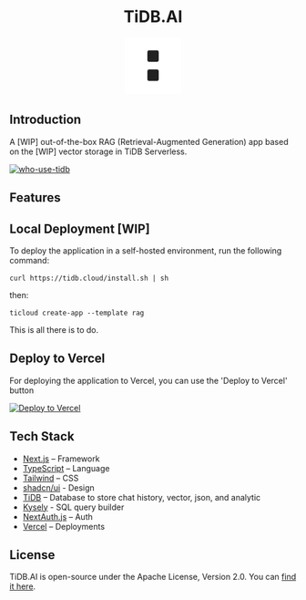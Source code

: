 
<div align="center">
<h1>TiDB.AI</h1>
  <a href='https://tidb.cloud/?utm_source=github&utm_medium=tidb.ai'>
    <img src="/www/public/icon-light.svg" alt="TiDB.AI" height=100></img>
  </a>
</div>

## Introduction
A [WIP] out-of-the-box RAG (Retrieval-Augmented Generation) app based on the [WIP] vector storage in TiDB Serverless.

[![who-use-tidb](https://github.com/pingcap/tidb.ai/assets/1237528/0784e26e-8392-4bbe-bda1-6a680b12a805)](url)


## Features

## Local Deployment [WIP]
To deploy the application in a self-hosted environment, run the following command:

```shell
curl https://tidb.cloud/install.sh | sh
```
then:
```shell
ticloud create-app --template rag
```

This is all there is to do.

## Deploy to Vercel
For deploying the application to Vercel, you can use the 'Deploy to Vercel' button

[![Deploy to Vercel](https://vercel.com/button)](https://vercel.com/import/project?template=YOUR_GITHUB_REPOSITORY_URL)


## Tech Stack
- [Next.js](https://nextjs.org/) – Framework
- [TypeScript](https://www.typescriptlang.org/) – Language
- [Tailwind](https://tailwindcss.com/) – CSS
- [shadcn/ui](https://ui.shadcn.com/) - Design
- [TiDB](https://tidb.cloud/) – Database to store chat history, vector, json, and analytic
- [Kysely](https://kysely.dev/) - SQL query builder
- [NextAuth.js](https://next-auth.js.org/) – Auth
- [Vercel](https://vercel.com/) – Deployments

## License
TiDB.AI is open-source under the Apache License, Version 2.0. You can [find it here](/LICENSE.txt).
